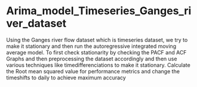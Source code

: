 # Arima_model_Timeseries_Ganges_river_dataset
 Using the Ganges river flow dataset which is timeseries dataset, we try to make it stationary and then run the  autoregressive integrated moving average model. To first check stationarity by checking the PACF and ACF Graphs and then preprocessing the dataset accordingly and then use various techniques like timedifferenciations to make it stationary. Calculate the Root mean squared value for performance metrics and change the timeshifts to daily to achieve maximum accuracy
